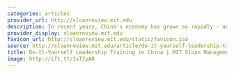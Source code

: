 ```yaml
---
categories: articles
provider_url: http://sloanreview.mit.edu
description: In recent years, China's economy has grown so rapidly - and changed so much - that demand for skilled business managers exceeds supply. Can leadership self-development programs help address that gap? Lin, an executive at the Chinese unit of a luxury carmaker, has a problem.
provider_display: sloanreview.mit.edu
favicon_url: http://sloanreview.mit.edu/static/favicon.ico
source: http://sloanreview.mit.edu/article/do-it-yourself-leadership-training-in-china/
title: Do-It-Yourself Leadership Training in China | MIT Sloan Management Review
image: http://ift.tt/1sT2yA0
---
```

